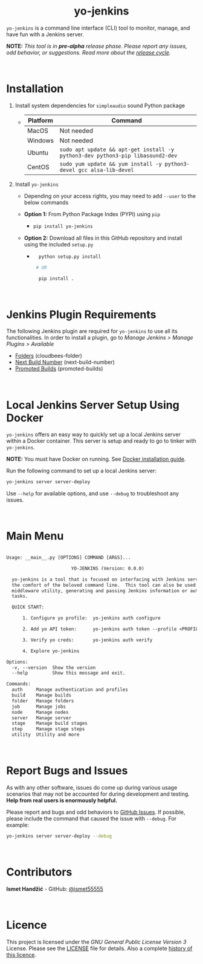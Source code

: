 <h1 align="center">yo-jenkins</h1>

<!-- [![Testing, Building, and Publishing](https://github.com/ismet55555/yo-jenkins/actions/workflows/test-build-publish.yml/badge.svg?branch=main)](https://github.com/ismet55555/yo-jenkins/actions/workflows/test-build-publish.yml) -->

`yo-jenkins` is a command line interface (CLI) tool to monitor, manage, and have fun with a Jenkins server.  

**NOTE:** *This tool is in **pre-alpha** release phase. Please report any issues, odd behavior, or suggestions. Read more about the [release cycle](https://en.wikipedia.org/wiki/Software_release_life_cycle).*

&nbsp;

# Installation

1. Install system dependencies for `simpleaudio` sound Python package
   - | Platform 	| Command                                                                        	|
     |----------	|--------------------------------------------------------------------------------	|
     | MacOS    	| Not needed                                                                     	|
     | Windows  	| Not needed                                                                     	|
     | Ubuntu   	| `sudo apt update && apt-get install -y python3-dev python3-pip libasound2-dev` 	|
     | CentOS   	| `sudo yum update && yum install -y python3-devel gcc alsa-lib-devel`           	|


2. Install `yo-jenkins`
    - Depending on your access rights, you may need to add `--user` to the below commands
    - **Option 1:** From Python Package Index (PYPI) using `pip`
      - ```bash
        pip install yo-jenkins
        ```

   - **Option 2:** Download all files in this GitHub repository and install using the included `setup.py`
     - ```bash
         python setup.py install

        # OR

         pip install .
         ```

&nbsp;

# Jenkins Plugin Requirements

The following Jenkins plugin are required for `yo-jenkins` to use all its functionalities. In order to install a plugin, go to *Manage Jenkins > Manage Plugins > Available*
- [Folders](https://plugins.jenkins.io/cloudbees-folder/) (cloudbees-folder)
- [Next Build Number](https://plugins.jenkins.io/next-build-number/) (next-build-number)
- [Promoted Builds](https://plugins.jenkins.io/promoted-builds/) (promoted-builds)

&nbsp;

# Local Jenkins Server Setup Using Docker

`yo-jenkins` offers an easy way to quickly set up a local Jenkins server within a Docker container. This server is setup and ready to go to tinker with `yo-jenkins`. 

**NOTE:** You must have Docker on running. See [Docker installation guide](dev_things\docker.md).

Run the following command to set up a local Jenkins server:
```bash
yo-jenkins server server-deploy
```

Use `--help` for available options, and use `--debug` to troubleshoot any issues.

&nbsp;

# Main Menu

```txt

Usage: __main__.py [OPTIONS] COMMAND [ARGS]...

                        YO-JENKINS (Version: 0.0.0) 

  yo-jenkins is a tool that is focused on interfacing with Jenkins server from
  the comfort of the beloved command line.  This tool can also be used as a
  middleware utility, generating and passing Jenkins information or automating
  tasks.

  QUICK START:

      1. Configure yo profile:  yo-jenkins auth configure

      2. Add yo API token:      yo-jenkins auth token --profile <PROFILE>

      3. Verify yo creds:       yo-jenkins auth verify

      4. Explore yo-jenkins

Options:
  -v, --version  Show the version
  --help         Show this message and exit.

Commands:
  auth     Manage authentication and profiles
  build    Manage builds
  folder   Manage folders
  job      Manage jobs
  node     Manage nodes
  server   Manage server
  stage    Manage build stages
  step     Manage stage steps
  utility  Utility and more

```

&nbsp;

# Report Bugs and Issues
As with any other software, issues do come up during various usage scenarios that may not be accounted for during development and testing. **Help from real users is enormously helpful.**

Please report and bugs and odd behaviors to [GitHub Issues](https://github.com/ismet55555/yo-jenkins/issues/new?assignees=&labels=&template=bug_report.md&title=). If possible, please include the command that caused the issue with `--debug`. For example:

```bash
yo-jenkins server server-deploy --debug
```

&nbsp;

# Contributors
**Ismet Handžić** - GitHub: [@ismet55555](https://github.com/ismet55555)

&nbsp;

# Licence
This project is licensed under the *GNU General Public License Version 3* License. Please see the [LICENSE](LICENSE) file for details. Also a complete [history of this licence](https://en.wikipedia.org/wiki/GNU_General_Public_License).